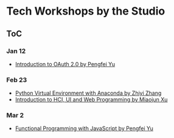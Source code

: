 # Tech Workshops by the Studio

## ToC

### Jan 12

- [Introduction to OAuth 2.0 by Pengfei Yu](https://github.com/Sunneversets-Studio/workshop/tree/master/1-Jan-12/OAuth.pdf)

### Feb 23

- [Python Virtual Environment with Anaconda by Zhiyi Zhang](https://github.com/Sunneversets-Studio/workshop/tree/master/2-Feb-23/Python%20Virtual%20Environment%20with%20Anaconda)
- [Introduction to HCI, UI and Web Programming by Miaojun Xu](https://github.com/Sunneversets-Studio/workshop/tree/master/2-Feb-23/Introduction%20to%20HCI%2C%20UI%20and%20Web%20Programming)

### Mar 2

- [Functional Programming with JavaScript by Pengfei Yu]()
